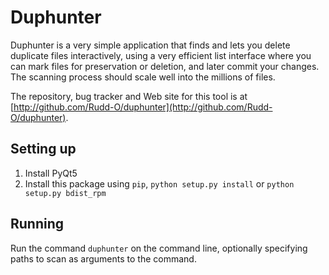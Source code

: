 # Duphunter

Duphunter is a very simple application that finds and lets you delete duplicate files interactively, using a very efficient list interface where you can mark files for preservation or deletion, and later commit your changes.  The scanning process should scale well into the millions of files.

The repository, bug tracker and Web site for this tool is at [http://github.com/Rudd-O/duphunter](http://github.com/Rudd-O/duphunter).

## Setting up

1. Install PyQt5
2. Install this package using `pip`, `python setup.py install` or `python setup.py bdist_rpm`

## Running

Run the command `duphunter` on the command line, optionally specifying paths to scan as arguments to the command.
